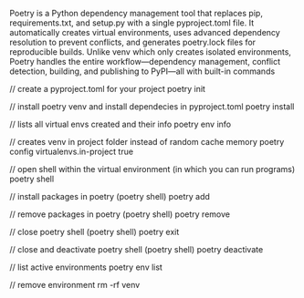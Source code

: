 Poetry is a Python dependency management tool that replaces pip, requirements.txt, and setup.py with a single pyproject.toml file. It automatically creates virtual environments, uses advanced dependency resolution to prevent conflicts, and generates poetry.lock files for reproducible builds. Unlike venv which only creates isolated environments, Poetry handles the entire workflow—dependency management, conflict detection, building, and publishing to PyPI—all with built-in commands

// create a pyproject.toml for your project
poetry init

// install poetry venv and install dependecies in pyproject.toml
poetry install

// lists all virtual envs created and their info
poetry env info

// creates venv in project folder instead of random cache memory
poetry config virtualenvs.in-project true

// open shell within the virtual environment (in which you can run programs)
poetry shell

// install packages in poetry
(poetry shell) poetry add <dependency>

// remove packages in poetry 
(poetry shell) poetry remove <dependency>

// close poetry shell
(poetry shell) poetry exit

// close and deactivate poetry shell
(poetry shell) poetry deactivate

// list active environments
poetry env list

// remove environment
rm -rf venv